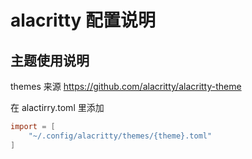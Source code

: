 # alacritty 配置说明

## 主题使用说明

themes 来源 https://github.com/alacritty/alacritty-theme


在 alactirry.toml 里添加

```toml
import = [
    "~/.config/alacritty/themes/{theme}.toml"
]
```


